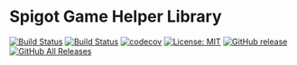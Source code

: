 Spigot Game Helper Library
==========================

[![Build Status](https://img.shields.io/travis/com/ursinn/Spigot-GameLib?logo=travis)](https://travis-ci.com/ursinn/Spigot-GameLib)
[![Build Status](https://img.shields.io/jenkins/build?jobUrl=https%3A%2F%2Fci.filli-it.ch%2Fjob%2Fursinn%2Fjob%2FSpigot-GameLib%2Fjob%2Fmaster%2F&logo=jenkins)](https://ci.filli-it.ch/job/ursinn/job/Spigot-GameLib/job/master/)
[![codecov](https://codecov.io/gh/ursinn/Spigot-GameLib/branch/master/graph/badge.svg)](https://codecov.io/gh/ursinn/Spigot-GameLib)
[![License: MIT](https://img.shields.io/badge/License-MIT-green.svg)](https://opensource.org/licenses/MIT)
[![GitHub release](https://img.shields.io/github/release/ursinn/Spigot-GameLib.svg?logo=github)](https://github.com/ursinn/Spigot-GameLib/releases/latest)
[![GitHub All Releases](https://img.shields.io/github/downloads/ursinn/Spigot-GameLib/total.svg?logo=github)](https://github.com/ursinn/Spigot-GameLib/releases)


